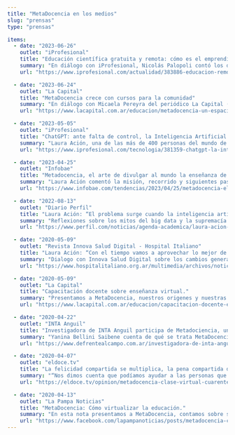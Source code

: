 ```yaml
---
title: "MetaDocencia en los medios"
slug: "prensas"
type: "prensas"

items:
  - date: "2023-06-26"
    outlet: "iProfesional"
    title: "Educación científica gratuita y remota: cómo es el emprendimiento argentino que apoya la NASA"
    summary: "En diálogo con iProfesional, Nicolás Palopoli contó los detalles del apoyo de la NASA democratizar el acceso al conocimiento científico."
    url: "https://www.iprofesional.com/actualidad/383886-educacion-remota-el-emprendimiento-argentino-que-apoya-la-nasa"

  - date: "2023-06-24"
    outlet: "La Capital"
    title: "MetaDocencia crece con cursos para la comunidad"
    summary: "En diálogo con Micaela Pereyra del periódico La Capital (Rosario, Argentina), Romina Pendino y Nicolás Palopoli compartieron la trayectoria y presente de MetaDocencia."
    url: "https://www.lacapital.com.ar/educacion/metadocencia-un-espacio-que-crece-cursos-gratuitos-la-comunidad-n10071055.html"

  - date: "2023-05-05"
    outlet: "iProfesional"
    title: "ChatGPT: ante falta de control, la Inteligencia Artificial pone en alerta a las escuelas argentinas"
    summary: "Laura Ación, una de las más de 400 personas del mundo de la ciencia y la investigación que firmó la Declaración de Montevideo sobre Inteligencia Artificial y su impacto en América Latina, advirtió sobre la irresponsabilidad con la que se lanzó al mundo esta herramienta de IA."
    url: "https://www.iprofesional.com/tecnologia/381359-chatgpt-la-inteligencia-artificial-pone-en-alerta-a-la-educacion"

  - date: "2023-04-25"
    outlet: "Infobae"
    title: "Metadocencia, el arte de divulgar al mundo la enseñanza de la ciencia en español"
    summary: "Laura Ación comentó la misión, recorrido y siguientes pasos de MetaDocencia, y el impulso que tuvimos gracias al apoyo y la libertad de trabajo que nos dio CZI Science."
    url: "https://www.infobae.com/tendencias/2023/04/25/metadocencia-el-arte-de-divulgar-al-mundo-la-ensenanza-de-la-ciencia-en-espanol-y-con-el-apoyo-de-mark-zuckerberg/?utm_medium=Echobox&utm_source=Twitter#Echobox=1682405050"

  - date: "2022-08-13"
    outlet: "Diario Perfil"
    title: "Laura Ación: “El problema surge cuando la inteligencia artificial se mete con la democracia, la salud o la justicia”"
    summary: "Reflexiones sobre los mitos del big data y la supremacía del algoritmo. La relación entre el procesamiento masivo de datos y el peligro de las redes sociales. La ética de la tecnología."
    url: "https://www.perfil.com/noticias/agenda-academica/laura-acion-el-problema-surge-cuando-la-inteligencia-artificial-se-mete-con-la-democracia-la-salud-o-la-justicia.phtml"

  - date: "2020-05-09"
    outlet: "Revista Innova Salud Digital - Hospital Italiano"
    title: "Laura Ación: “Con el tiempo vamos a aprovechar lo mejor de lo virtual y lo presencial”."
    summary: "Dialogo con Innova Salud Digital sobre los cambios generados por la pandemia en el plano de la educación superior."
    url: "https://www.hospitalitaliano.org.ar/multimedia/archivos/noticias_archivos/11/Revista/11_InnovaNoviembreDobles.pdf"

  - date: "2020-05-09"
    outlet: "La Capital"
    title: "Capacitación docente sobre enseñanza virtual."
    summary: "Presentamos a MetaDocencia, nuestros origenes y nuestras propuestas de formación."
    url: "https://www.lacapital.com.ar/educacion/capacitacion-docente-ensenanza-virtual-n2582884.html"

  - date: "2020-04-22"
    outlet: "INTA Anguil"
    title: "Investigadora de INTA Anguil participa de Metadociencia, un proyecto para capacitar a docentes en educación virtual"
    summary: "Yanina Bellini Saibene cuenta de qué se trata MetaDocencia y quienes forman parte de nuestra comunidad."
    url: "https://www.defrentealcampo.com.ar/investigadora-de-inta-anguil-participa-de-metadociencia-un-proyecto-para-capacitar-a-docentes-en-educacion-virtual/"

  - date: "2020-04-07"
    outlet: "eldoce.tv"
    title: "La felicidad compartida se multiplica, la pena compartida disminuye."
    summary: "“Nos dimos cuenta que podíamos ayudar a las personas que se dedican a la docencia que, desde la suspensión de las clases están en una trinchera menos visible que el personal de salud, pero también muy estresante”, explica Laura Ación."
    url: "https://eldoce.tv/opinion/metadocencia-clase-virtual-cuarentena-coronavirus-la-felicidad-compartida-se-multiplica-la-pena-compartida-disminuye_97495/"

  - date: "2020-04-13"
    outlet: "La Pampa Noticias"
    title: "MetaDocencia: Cómo virtualizar la educación."
    summary: "En esta nota presentamos a MetaDocencia, contamos sobre su origen y objetivos."
    url: "https://www.facebook.com/lapampanoticias/posts/metadocencia-cómo-virtualizar-la-educacióninvestigadores-del-inta-del-conicet-y-/1305419322983230/"
---
```

